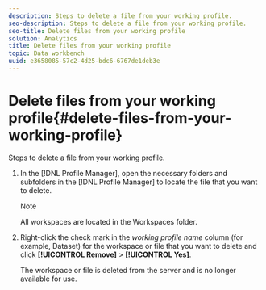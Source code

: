 ```yaml
---
description: Steps to delete a file from your working profile.
seo-description: Steps to delete a file from your working profile.
seo-title: Delete files from your working profile
solution: Analytics
title: Delete files from your working profile
topic: Data workbench
uuid: e3658085-57c2-4d25-bdc6-6767de1deb3e
---
```


# Delete files from your working profile{#delete-files-from-your-working-profile}

Steps to delete a file from your working profile.

1. In the [!DNL Profile Manager], open the necessary folders and subfolders in the [!DNL Profile Manager] to locate the file that you want to delete.

   >[!NOTE]
   >
   >All workspaces are located in the Workspaces folder.

1. Right-click the check mark in the *working profile name* column (for example, Dataset) for the workspace or file that you want to delete and click **[!UICONTROL Remove]** > **[!UICONTROL Yes]**.

   The workspace or file is deleted from the server and is no longer available for use. 

